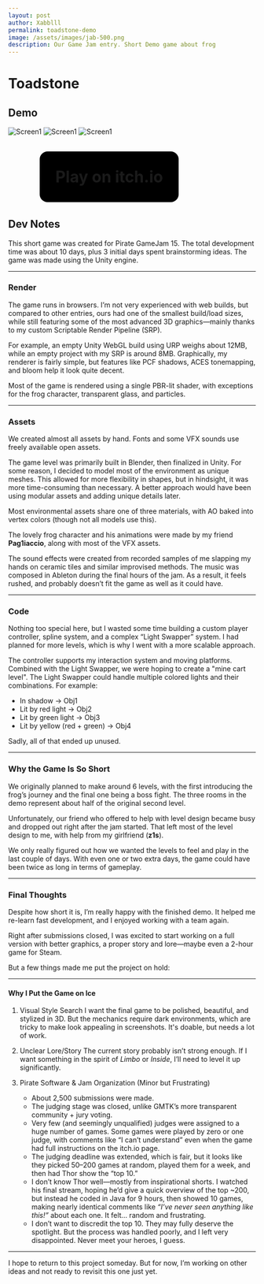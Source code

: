 ```yaml
---
layout: post
author: Xabblll
permalink: toadstone-demo
image: /assets/images/jab-500.png
description: Our Game Jam entry. Short Demo game about frog
---
```



# Toadstone
## Demo


![Screen1](https://img.itch.zone/aW1hZ2UvMjg0Mzk4My8xNzE1ODI1Ny5wbmc=/original/BKulfW.png "Screenshot 1")
![Screen1](https://img.itch.zone/aW1hZ2UvMjg0Mzk4My8xNzE1ODI3NS5wbmc=/original/G0TVTz.png "Screenshot 2")
![Screen1](https://img.itch.zone/aW1hZ2UvMjg0Mzk4My8xNzE1ODI4NS5wbmc=/original/TE%2F4Yy.png "Screenshot 3")


<div style="margin: 4rem">
<a href="https://lachuga.itch.io/toadstone" 
style="
background-color: #000;padding: 2rem;border-radius:1rem;
font-size: 2rem;
font-weight: bold;
text-decoration:none;
">
Play on itch.io</a></div>


## Dev Notes

This short game was created for Pirate GameJam 15. The total development time was about 10 days, plus 3 initial days spent brainstorming ideas.
The game was made using the Unity engine.

---

### Render

The game runs in browsers. I’m not very experienced with web builds, but compared to other entries, ours had one of the smallest build/load sizes, while still featuring some of the most advanced 3D graphics—mainly thanks to my custom Scriptable Render Pipeline (SRP).

For example, an empty Unity WebGL build using URP weighs about 12MB, while an empty project with my SRP is around 8MB. Graphically, my renderer is fairly simple, but features like PCF shadows, ACES tonemapping, and bloom help it look quite decent.

Most of the game is rendered using a single PBR-lit shader, with exceptions for the frog character, transparent glass, and particles.

---

### Assets

We created almost all assets by hand. Fonts and some VFX sounds use freely available open assets.

The game level was primarily built in Blender, then finalized in Unity. For some reason, I decided to model most of the environment as unique meshes. This allowed for more flexibility in shapes, but in hindsight, it was more time-consuming than necessary. A better approach would have been using modular assets and adding unique details later.

Most environmental assets share one of three materials, with AO baked into vertex colors (though not all models use this).

The lovely frog character and his animations were made by my friend **Pag1iaccio**, along with most of the VFX assets.

The sound effects were created from recorded samples of me slapping my hands on ceramic tiles and similar improvised methods.
The music was composed in Ableton during the final hours of the jam. As a result, it feels rushed, and probably doesn’t fit the game as well as it could have.

---

### Code

Nothing too special here, but I wasted some time building a custom player controller, spline system, and a complex “Light Swapper” system.
I had planned for more levels, which is why I went with a more scalable approach.

The controller supports my interaction system and moving platforms. Combined with the Light Swapper, we were hoping to create a "mine cart level". The Light Swapper could handle multiple colored lights and their combinations. For example:

* In shadow → Obj1
* Lit by red light → Obj2
* Lit by green light → Obj3
* Lit by yellow (red + green) → Obj4

Sadly, all of that ended up unused.

---

### Why the Game Is So Short

We originally planned to make around 6 levels, with the first introducing the frog’s journey and the final one being a boss fight. The three rooms in the demo represent about half of the original second level.

Unfortunately, our friend who offered to help with level design became busy and dropped out right after the jam started. That left most of the level design to me, with help from my girlfriend (**z1s**).

We only really figured out how we wanted the levels to feel and play in the last couple of days. With even one or two extra days, the game could have been twice as long in terms of gameplay.

---

### Final Thoughts

Despite how short it is, I’m really happy with the finished demo. It helped me re-learn fast development, and I enjoyed working with a team again.

Right after submissions closed, I was excited to start working on a full version with better graphics, a proper story and lore—maybe even a 2-hour game for Steam.

But a few things made me put the project on hold:

---

#### Why I Put the Game on Ice

1. Visual Style Search
   I want the final game to be polished, beautiful, and stylized in 3D. But the mechanics require dark environments, which are tricky to make look appealing in screenshots. It's doable, but needs a lot of work.

2. Unclear Lore/Story
   The current story probably isn’t strong enough. If I want something in the spirit of *Limbo* or *Inside*, I’ll need to level it up significantly.

3. Pirate Software & Jam Organization (Minor but Frustrating)

    * About 2,500 submissions were made.
    * The judging stage was closed, unlike GMTK’s more transparent community + jury voting.
    * Very few (and seemingly unqualified) judges were assigned to a huge number of games. Some games were played by zero or one judge, with comments like “I can’t understand” even when the game had full instructions on the itch.io page.
    * The judging deadline was extended, which is fair, but it looks like they picked 50–200 games at random, played them for a week, and then had Thor show the “top 10.”
    * I don’t know Thor well—mostly from inspirational shorts. I watched his final stream, hoping he’d give a quick overview of the top \~200, but instead he coded in Java for 9 hours, then showed 10 games, making nearly identical comments like *“I’ve never seen anything like this!”* about each one. It felt… random and frustrating.
    * I don’t want to discredit the top 10. They may fully deserve the spotlight. But the process was handled poorly, and I left very disappointed. Never meet your heroes, I guess.

---

I hope to return to this project someday. But for now, I’m working on other ideas and not ready to revisit this one just yet.








